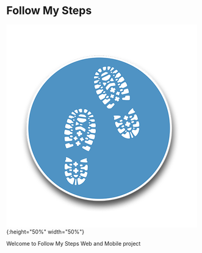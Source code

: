 # Follow My Steps

![alt text](https://raw.githubusercontent.com/Rodrigo12/Follow-My-Steps/master/FollowMyStepsAppIcon.png){:height="50%" width="50%"}

Welcome to Follow My Steps Web and Mobile project

